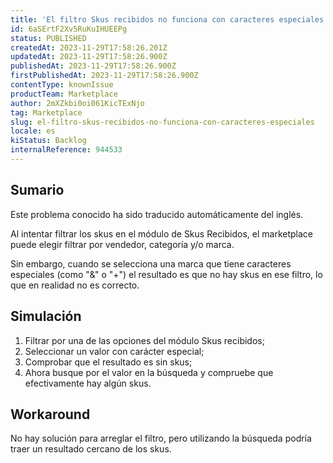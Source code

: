 ```yaml
---
title: 'El filtro Skus recibidos no funciona con caracteres especiales'
id: 6aSErtF2Xv5RuKuIHUEEPg
status: PUBLISHED
createdAt: 2023-11-29T17:58:26.201Z
updatedAt: 2023-11-29T17:58:26.900Z
publishedAt: 2023-11-29T17:58:26.900Z
firstPublishedAt: 2023-11-29T17:58:26.900Z
contentType: knownIssue
productTeam: Marketplace
author: 2mXZkbi0oi061KicTExNjo
tag: Marketplace
slug: el-filtro-skus-recibidos-no-funciona-con-caracteres-especiales
locale: es
kiStatus: Backlog
internalReference: 944533
---
```


## Sumario

<div class="alert alert-info">
  <p>Este problema conocido ha sido traducido automáticamente del inglés.</p>
</div>


Al intentar filtrar los skus en el módulo de Skus Recibidos, el marketplace puede elegir filtrar por vendedor, categoría y/o marca.

Sin embargo, cuando se selecciona una marca que tiene caracteres especiales (como "&" o "+") el resultado es que no hay skus en ese filtro, lo que en realidad no es correcto.


##

## Simulación



1. Filtrar por una de las opciones del módulo Skus recibidos;
2. Seleccionar un valor con carácter especial;
3. Comprobar que el resultado es sin skus;
4. Ahora busque por el valor en la búsqueda y compruebe que efectivamente hay algún skus.



## Workaround


No hay solución para arreglar el filtro, pero utilizando la búsqueda podría traer un resultado cercano de los skus.





